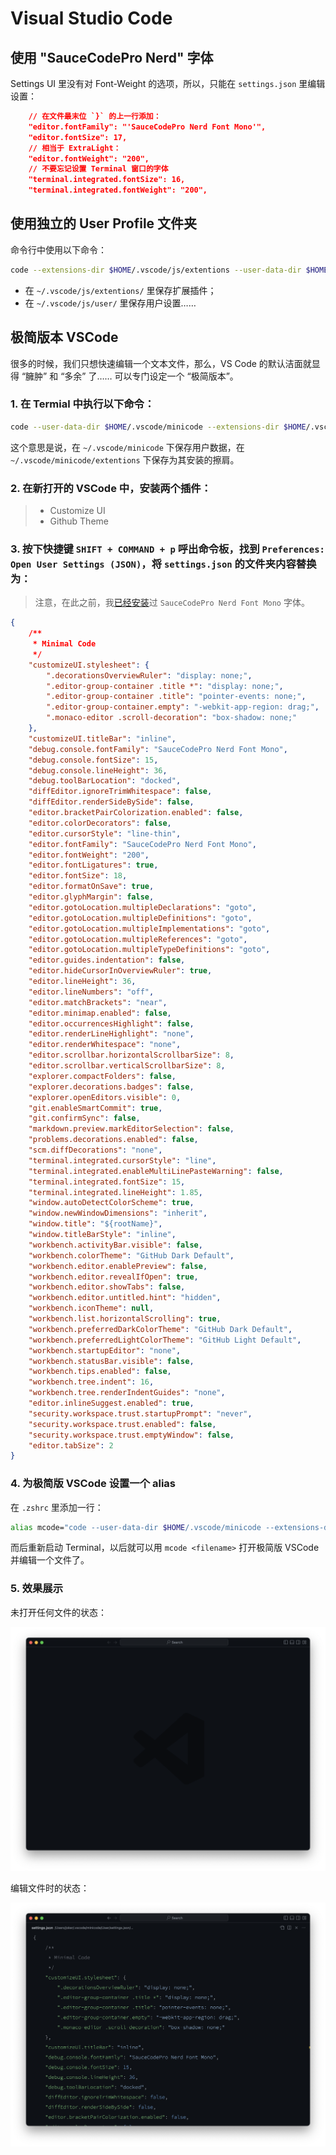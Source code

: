 # Visual Studio Code

## 使用 "SauceCodePro Nerd" 字体

Settings UI 里没有对 Font-Weight 的选项，所以，只能在 `settings.json` 里编辑设置：

```json
    // 在文件最末位 `}` 的上一行添加：
    "editor.fontFamily": "'SauceCodePro Nerd Font Mono'",
    "editor.fontSize": 17,
    // 相当于 ExtraLight：
    "editor.fontWeight": "200",
    // 不要忘记设置 Terminal 窗口的字体
    "terminal.integrated.fontSize": 16,  
    "terminal.integrated.fontWeight": "200",
```

## 使用独立的 User Profile 文件夹

命令行中使用以下命令：

```bash
code --extensions-dir $HOME/.vscode/js/extentions --user-data-dir $HOME/.vscode/js/user"
```

* 在 `~/.vscode/js/extentions/` 里保存扩展插件；
* 在 `~/.vscode/js/user/` 里保存用户设置……

## 极简版本 VSCode 

很多的时候，我们只想快速编辑一个文本文件，那么，VS Code 的默认洁面就显得 “臃肿” 和 “多余” 了…… 可以专门设定一个 “极简版本”。

### 1. 在 Termial 中执行以下命令：
   
```bash
code --user-data-dir $HOME/.vscode/minicode --extensions-dir $HOME/.vscode/minicode/extentions
```

这个意思是说，在 `~/.vscode/minicode` 下保存用户数据，在 `~/.vscode/minicode/extentions` 下保存为其安装的擦肩。

### 2. 在新打开的 VSCode 中，安装两个插件：

> * Customize UI
> * Github Theme

### 3. 按下快捷键 `SHIFT + COMMAND + p` 呼出命令板，找到 `Preferences: Open User Settings (JSON)`，将 `settings.json` 的文件夹内容替换为：

> 注意，在此之前，我[已经安装](start-from-terminal.md#7.%20Terminal%2(2))过 `SauceCodePro Nerd Font Mono` 字体。

```json
{
    /**
     * Minimal Code
     */
    "customizeUI.stylesheet": {
        ".decorationsOverviewRuler": "display: none;",
        ".editor-group-container .title *": "display: none;",
        ".editor-group-container .title": "pointer-events: none;",
        ".editor-group-container.empty": "-webkit-app-region: drag;",
        ".monaco-editor .scroll-decoration": "box-shadow: none;"
    },
    "customizeUI.titleBar": "inline",
    "debug.console.fontFamily": "SauceCodePro Nerd Font Mono",
    "debug.console.fontSize": 15,
    "debug.console.lineHeight": 36,
    "debug.toolBarLocation": "docked",
    "diffEditor.ignoreTrimWhitespace": false,
    "diffEditor.renderSideBySide": false,
    "editor.bracketPairColorization.enabled": false,
    "editor.colorDecorators": false,
    "editor.cursorStyle": "line-thin",
    "editor.fontFamily": "SauceCodePro Nerd Font Mono",
    "editor.fontWeight": "200",
    "editor.fontLigatures": true,
    "editor.fontSize": 18,
    "editor.formatOnSave": true,
    "editor.glyphMargin": false,
    "editor.gotoLocation.multipleDeclarations": "goto",
    "editor.gotoLocation.multipleDefinitions": "goto",
    "editor.gotoLocation.multipleImplementations": "goto",
    "editor.gotoLocation.multipleReferences": "goto",
    "editor.gotoLocation.multipleTypeDefinitions": "goto",
    "editor.guides.indentation": false,
    "editor.hideCursorInOverviewRuler": true,
    "editor.lineHeight": 36,
    "editor.lineNumbers": "off",
    "editor.matchBrackets": "near",
    "editor.minimap.enabled": false,
    "editor.occurrencesHighlight": false,
    "editor.renderLineHighlight": "none",
    "editor.renderWhitespace": "none",
    "editor.scrollbar.horizontalScrollbarSize": 8,
    "editor.scrollbar.verticalScrollbarSize": 8,
    "explorer.compactFolders": false,
    "explorer.decorations.badges": false,
    "explorer.openEditors.visible": 0,
    "git.enableSmartCommit": true,
    "git.confirmSync": false,
    "markdown.preview.markEditorSelection": false,
    "problems.decorations.enabled": false,
    "scm.diffDecorations": "none",
    "terminal.integrated.cursorStyle": "line",
    "terminal.integrated.enableMultiLinePasteWarning": false,
    "terminal.integrated.fontSize": 15,
    "terminal.integrated.lineHeight": 1.85,
    "window.autoDetectColorScheme": true,
    "window.newWindowDimensions": "inherit",
    "window.title": "${rootName}",
    "window.titleBarStyle": "inline",
    "workbench.activityBar.visible": false,
    "workbench.colorTheme": "GitHub Dark Default",
    "workbench.editor.enablePreview": false,
    "workbench.editor.revealIfOpen": true,
    "workbench.editor.showTabs": false,
    "workbench.editor.untitled.hint": "hidden",
    "workbench.iconTheme": null,
    "workbench.list.horizontalScrolling": true,
    "workbench.preferredDarkColorTheme": "GitHub Dark Default",
    "workbench.preferredLightColorTheme": "GitHub Light Default",
    "workbench.startupEditor": "none",
    "workbench.statusBar.visible": false,
    "workbench.tips.enabled": false,
    "workbench.tree.indent": 16,
    "workbench.tree.renderIndentGuides": "none",
    "editor.inlineSuggest.enabled": true,
    "security.workspace.trust.startupPrompt": "never",
    "security.workspace.trust.enabled": false,
    "security.workspace.trust.emptyWindow": false,
    "editor.tabSize": 2
}
```

### 4. 为极简版 VSCode 设置一个 alias

在 `.zshrc` 里添加一行：

```bash
alias mcode="code --user-data-dir $HOME/.vscode/minicode --extensions-dir $HOME/.vscode/minicode/extentions"
```

而后重新启动 Terminal，以后就可以用 `mcode <filename>` 打开极简版 VSCode 并编辑一个文件了。

### 5. 效果展示

未打开任何文件的状态：

![](images/minicode-no-file-open.png)

编辑文件时的状态：

![](images/minicode-editing-settings-json.png)